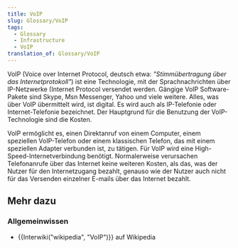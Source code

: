 ```yaml
---
title: VoIP
slug: Glossary/VoIP
tags:
  - Glossary
  - Infrastructure
  - VoIP
translation_of: Glossary/VoIP
---
```

VoIP (Voice over Internet Protocol, deutsch etwa: _"Stimmübertragung über das Internetprotokoll"_) ist eine Technologie, mit der Sprachnachrichten über IP-Netzwerke (Internet Protocol versendet werden. Gängige VoIP Software-Pakete sind Skype, Msn Messenger, Yahoo und viele weitere. Alles, was über VoIP übermittelt wird, ist digital. Es wird auch als IP-Telefonie oder Internet-Telefonie bezeichnet. Der Hauptgrund für die Benutzung der VoIP-Technologie sind die Kosten.

VoIP ermöglicht es, einen Direktanruf von einem Computer, einem speziellen VoIP-Telefon oder einem klassischen Telefon, das mit einem speziellen Adapter verbunden ist, zu tätigen. Für VoIP wird eine High-Speed-Internetverbindung benötigt. Normalerweise verursachen Telefonanrufe über das Internet keine weiteren Kosten, als das, was der Nutzer für den Internetzugang bezahlt, genauso wie der Nutzer auch nicht für das Versenden einzelner E-mails über das Internet bezahlt.

## Mehr dazu

### Allgemeinwissen

- {{Interwiki("wikipedia", "VoIP")}} auf Wikipedia
